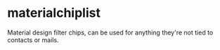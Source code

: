 # materialchiplist
Material design filter chips, can be used for anything they're not tied to contacts or mails.
